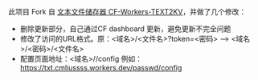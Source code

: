 此项目 Fork 自 [文本文件储存器 CF-Workers-TEXT2KV](https://github.com/cmliu/CF-Workers-TEXT2KV)，并做了几个修改：
- 删除更新部分，自己通过CF dashboard 更新，避免更新不完全问题
- 修改了访问的URL格式。原：<域名>/<文件名>?token=<密码> --> <域名>/<密码>/<文件名>
- 配置页面地址：<域名>/<token>/config  例如：https://txt.cmliussss.workers.dev/passwd/config
